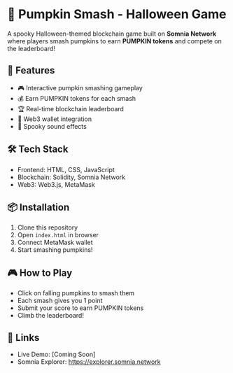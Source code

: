 # 🎃 Pumpkin Smash - Halloween Game

A spooky Halloween-themed blockchain game built on **Somnia Network** where players smash pumpkins to earn **PUMPKIN tokens** and compete on the leaderboard!

## 🚀 Features
- 🎮 Interactive pumpkin smashing gameplay
- 💰 Earn PUMPKIN tokens for each smash
- 🏆 Real-time blockchain leaderboard
- 🔐 Web3 wallet integration
- 🎵 Spooky sound effects

## 🛠️ Tech Stack
- Frontend: HTML, CSS, JavaScript
- Blockchain: Solidity, Somnia Network
- Web3: Web3.js, MetaMask

## 📦 Installation
1. Clone this repository
2. Open `index.html` in browser
3. Connect MetaMask wallet
4. Start smashing pumpkins!

## 🎮 How to Play
- Click on falling pumpkins to smash them
- Each smash gives you 1 point
- Submit your score to earn PUMPKIN tokens
- Climb the leaderboard!

## 🔗 Links
- Live Demo: [Coming Soon]
- Somnia Explorer: https://explorer.somnia.network
